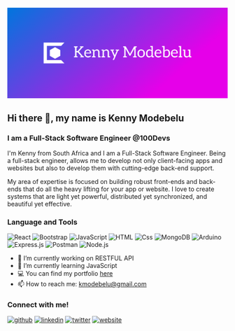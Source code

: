 
![Design and Development](https://github.com/KennyMod/KennyMod/blob/main/cover.png)

## Hi there 👋, my name is Kenny Modebelu
### I am a Full-Stack Software Engineer @100Devs

I'm Kenny from South Africa and I am a Full-Stack Software Engineer. Being a full-stack engineer, allows me to develop not only client-facing apps and websites but also to develop them with cutting-edge back-end support.

My area of expertise is focused on building robust front-ends and back-ends that do all the heavy lifting for your app or website. I love to create systems that are light yet powerful, distributed yet synchronized, and beautiful yet effective.

### Language and Tools

<p>
  <img alt="React" src="https://img.shields.io/badge/React-61DAFB?logo=react&logoColor=white&style=for-the-badge" />
  <img alt="Bootstrap" src="https://img.shields.io/badge/Bootstrap-DD0031?logo=bootstrap&logoColor=white&style=for-the-badge" />
  <img alt="JavaScript" src="https://img.shields.io/badge/JavaScript-F7DF1E?logo=javascript&logoColor=white&style=for-the-badge" />
  <img alt="HTML" src="https://img.shields.io/badge/HTML-E34F26?logo=html5&logoColor=white&style=for-the-badge" />
  <img alt="Css" src="https://img.shields.io/badge/CSS-1572B6?logo=css3&logoColor=white&style=for-the-badge" />
  <img alt="MongoDB" src="https://img.shields.io/badge/MongoDB-CC6699?logo=MongoDB&logoColor=white&style=for-the-badge" />
  <img alt="Arduino" src="https://img.shields.io/badge/Arduino-663399?logo=Arduino&logoColor=white&style=for-the-badge" />
  <img alt="Express.js" src="https://img.shields.io/badge/Express.js-E10098?logo=Express.js&logoColor=white&style=for-the-badge" />
  <img alt="Postman" src="https://img.shields.io/badge/Postman-239120?logo=Postman&logoColor=white&style=for-the-badge" />
  <img alt="Node.js" src="https://img.shields.io/badge/Node.js-000000?logo=node.js&logoColor=white&style=for-the-badge" />
</p>

- 🔭 I’m currently working on RESTFUL API 
- 🌱 I’m currently learning JavaScript
- 💻 You can find my portfolio [here](https://kennymodebelu.netlify.app)
- 📫 How to reach me: kmodebelu@gmail.com 

### Connect with me!
[<img src='https://cdn.jsdelivr.net/npm/simple-icons@3.0.1/icons/github.svg' alt='github' height='40'>](https://github.com/KennyMod)  [<img src='https://cdn.jsdelivr.net/npm/simple-icons@3.0.1/icons/linkedin.svg' alt='linkedin' height='40'>](https://www.linkedin.com/in/https://www.linkedin.com/in/kenechukwu-modebelu-635391201//)  [<img src='https://cdn.jsdelivr.net/npm/simple-icons@3.0.1/icons/twitter.svg' alt='twitter' height='40'>](https://twitter.com/@kenechukwumodeb)  [<img src='https://cdn.jsdelivr.net/npm/simple-icons@3.0.1/icons/icloud.svg' alt='website' height='40'>](kennymodebelu.netlify.app)  






